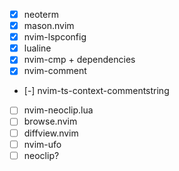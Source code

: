 - [x] neoterm
- [x] mason.nvim
- [x] nvim-lspconfig
- [x] lualine
- [x] nvim-cmp + dependencies
- [x] nvim-comment
- [-] nvim-ts-context-commentstring
- [ ] nvim-neoclip.lua
- [ ] browse.nvim
- [ ] diffview.nvim
- [ ] nvim-ufo
- [ ] neoclip?
